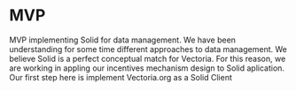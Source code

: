 # MVP
MVP implementing Solid for data management.
We have been understanding for some time different approaches to data management. 
We believe Solid is a perfect conceptual match for Vectoria. For this reason, we are working in appling our incentives mechanism design to Solid aplication.
Our first step here is implement Vectoria.org as a Solid Client
